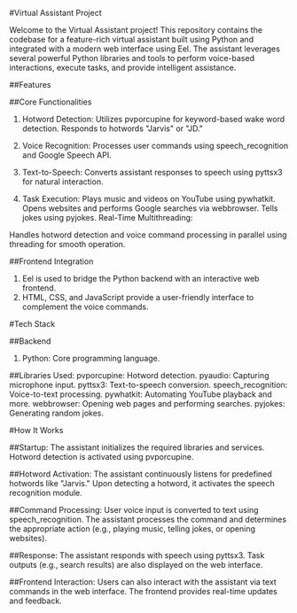 #Virtual Assistant Project

Welcome to the Virtual Assistant project! This repository contains the codebase for a feature-rich virtual assistant built using Python and integrated with a modern web interface using Eel. The assistant leverages several powerful Python libraries and tools to perform voice-based interactions, execute tasks, and provide intelligent assistance.

##Features

##Core Functionalities
1. Hotword Detection:
    Utilizes pvporcupine for keyword-based wake word detection.
    Responds to hotwords "Jarvis" or "JD."
2. Voice Recognition:
    Processes user commands using speech_recognition and Google Speech API.
   
3. Text-to-Speech:
    Converts assistant responses to speech using pyttsx3 for natural interaction.

4. Task Execution:
    Plays music and videos on YouTube using pywhatkit.
    Opens websites and performs Google searches via webbrowser.
    Tells jokes using pyjokes.
    Real-Time Multithreading:

Handles hotword detection and voice command processing in parallel using threading for smooth operation.

##Frontend Integration
1.  Eel is used to bridge the Python backend with an interactive web frontend.
2.  HTML, CSS, and JavaScript provide a user-friendly interface to complement the voice commands.

#Tech Stack

##Backend
1.   Python: Core programming language.

   
##Libraries Used:
     pvporcupine: Hotword detection.
     pyaudio: Capturing microphone input.
     pyttsx3: Text-to-speech conversion.
     speech_recognition: Voice-to-text processing.
     pywhatkit: Automating YouTube playback and more.
     webbrowser: Opening web pages and performing searches.
     pyjokes: Generating random jokes.


#How It Works

##Startup:
    The assistant initializes the required libraries and services.
    Hotword detection is activated using pvporcupine.

##Hotword Activation:
    The assistant continuously listens for predefined hotwords like "Jarvis."
    Upon detecting a hotword, it activates the speech recognition module.
    
##Command Processing:
    User voice input is converted to text using speech_recognition.
    The assistant processes the command and determines the appropriate action (e.g., playing music, telling jokes, or opening websites).

##Response:
    The assistant responds with speech using pyttsx3.
    Task outputs (e.g., search results) are also displayed on the web interface.

##Frontend Interaction:
    Users can also interact with the assistant via text commands in the web interface.
    The frontend provides real-time updates and feedback.

